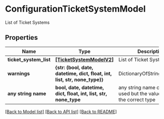# ConfigurationTicketSystemModel

List of Ticket Systems

## Properties
Name | Type | Description | Notes
------------ | ------------- | ------------- | -------------
**ticket_system_list** | [**[TicketSystemModelV2]**](TicketSystemModelV2.md) | List of Ticket Systems | [optional] 
**warnings** | **{str: (bool, date, datetime, dict, float, int, list, str, none_type)}** | DictionaryOfStringAndString | [optional] 
**any string name** | **bool, date, datetime, dict, float, int, list, str, none_type** | any string name can be used but the value must be the correct type | [optional]

[[Back to Model list]](../README.md#documentation-for-models) [[Back to API list]](../README.md#documentation-for-api-endpoints) [[Back to README]](../README.md)


